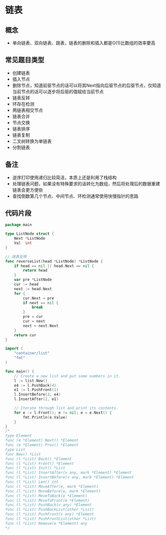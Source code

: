 # 链表

## 概念

- 单向链表、双向链表、跳表，链表的删除和插入都是O(1)比数组的效率要高

## 常见题目类型

- 创建链表
- 插入节点
- 删除节点，知道前驱节点的话可以将其Next指向后驱节点的后驱节点，仅知道当前节点的话可以逐步将后驱的值赋给当前节点
- 链表反转
- 环存在检测
- 两链表相交节点
- 链表合并
- 节点交换
- 链表排序
- 链表复制
- 二叉树转换为单链表
- 分割链表

## 备注

- 逆序打印使用递归比较简洁，本质上还是利用了栈结构
- 处理链表问题，如果没有特殊要求的话转化为数组，然后将处理后的数据重建链表会更方便些
- 查找倒数第几个节点、中间节点、环检测通常使用快慢指针的思路

## 代码片段

```go
package main

type ListNode struct {
    Next *ListNode
    Val  int
}

// 链表反转
func reverseList(head *ListNode) *ListNode {
    if head == nil || head.Next == nil {
        return head
    }
    var pre *ListNode
    cur := head
    next := head.Next
    for {
        cur.Next = pre
        if next == nil {
            break
        }
        pre = cur
        cur = next
        next = next.Next
    }
    return cur
}
```

```go
import (
	"container/list"
	"fmt"
)

func main() {
	// Create a new list and put some numbers in it.
	l := list.New()
	e4 := l.PushBack(4)
	e1 := l.PushFront(1)
	l.InsertBefore(3, e4)
	l.InsertAfter(2, e1)

	// Iterate through list and print its contents.
	for e := l.Front(); e != nil; e = e.Next() {
		fmt.Println(e.Value)
	}
}
/*
type Element
func (e *Element) Next() *Element
func (e *Element) Prev() *Element
type List
func New() *List
func (l *List) Back() *Element
func (l *List) Front() *Element
func (l *List) Init() *List
func (l *List) InsertAfter(v any, mark *Element) *Element
func (l *List) InsertBefore(v any, mark *Element) *Element
func (l *List) Len() int
func (l *List) MoveAfter(e, mark *Element)
func (l *List) MoveBefore(e, mark *Element)
func (l *List) MoveToBack(e *Element)
func (l *List) MoveToFront(e *Element)
func (l *List) PushBack(v any) *Element
func (l *List) PushBackList(other *List)
func (l *List) PushFront(v any) *Element
func (l *List) PushFrontList(other *List)
func (l *List) Remove(e *Element) any
*/
```

